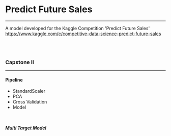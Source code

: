 # Predict Future Sales  
_____  
A model developed for the Kaggle Competition 'Predict Future Sales'  
https://www.kaggle.com/c/competitive-data-science-predict-future-sales 

<br></br>

### Capstone II
---  

#### Pipeline 
- StandardScaler
- PCA
- Cross Validation
- Model

<br></br>
***Multi Target Model***  

